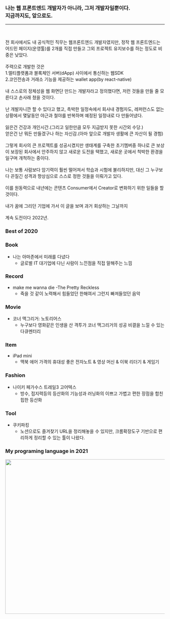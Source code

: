 ### 나는 웹 프론트엔드 개발자가 아니라, 그저 개발자일뿐이다. <br>지금까지도, 앞으로도.
<hr><br>

전 회사에서도 내 공식적인 직무는 웹프론트엔드 개발자였지만, 정작 웹 프론트엔드는 어드민 페이지(운영툴)를 2개를 직접 만들고 그외 프로젝트 유지보수를 하는 정도로 비중은 낮았다.<br />
<br />
주력으로 개발한 것은<br />
1.멀티플랫폼과 블록체인 서버(dApp) 사이에서 통신하는 웹SDK<br />
2.코인전송과 거래소 기능을 제공하는 wallet app(by react-native)<br />
<br />
내 스스로의 정체성을 웹 화면단 만드는 개발자라고 정의했다면, 저런 것들을 만들 줄 모른다고 손사래 쳤을 것이다.<br />
<br />
난 개발자니깐 할 수 있다고 했고, 촉박한 일정속에서 회사내 경험자도, 레퍼런스도 없는  상황에서 몇달동안 야근과 철야를 반복하며 예정된 일정내로 다 만들어냈다.<br />
<br />
잃은건 건강과 개인시간.(그리고 일한만큼 모두 지급받지 못한 시간외 수당.)<br />
얻은건 난 뭐든 만들겠구나 하는 자신감.(아마 앞으로 개발자 생활에 큰 자산이 될 경험)<br />
<br />
그렇게 회사의 큰 프로젝트를 성공시켰지만 생태계를 구축한 초기멤버중 하나로 큰 보상이 보장된 회사에서 안주하지 않고 새로운 도전을 택했고, 새로운 곳에서 척박한 환경을 일구며 개척하는 중이다.<br />
<br />
나는 보통 사람보다 암기력이 훨씬 떨어져서 학습과 시험에 불리하지만, 대신 그 누구보다 끈질긴 성격과 향상심으로 스스로 정한 것들을 이뤄가고 있다.<br />
<br />
이를 원동력으로 내년에는 콘텐츠 Consumer에서 Creator로 변화하기 위한 일들을 할 것이다.<br />
<br />
내가 꿈에 그리던 기업에 가서 이 글을 보며 과거 회상하는 그날까지<br />
<br />
계속 도전이다 2022년.


### Best of 2020

### Book 
- 나는 아마존에서 미래를 다녔다
  - 글로벌 IT 대기업에 다닌 사람이 느낀점을 직접 말해주는 느낌

### Record
- make me wanna die -The Pretty Reckless
  - 죽을 것 같이 노력해서 힘들었던 한해여서 그런지 빠져들었던 음악

### Movie
- 코너 맥그리거: 노토리어스
  - 누구보다 영화같은 인생을 산 격투가 코너 맥그리거의 성공 비결을 느낄 수 있는 다큐멘터리

### Item
- iPad mini
  - 맥북 에어 가격의 휴대성 좋은 전자노트 & 영상 머신 & 이북 리더기 & 게임기

### Fashion
- 나이키 페가수스 트레일3 고어텍스
  - 방수, 접지력등의 등산화의 기능성과 러닝화의 이쁘고 가볍고 편한 장점을 합친 힙한 등산화

### Tool
- 쿠키파킹
  - 노션으로도 즐겨찾기 URL을 정리해놓을 수 있지만, 크롬확장도구 기반으로 편리하게 정리할 수 있는 툴이 나왔다.

### My programing language in 2021

<img src="https://wakatime.com/share/@5e5d5b41-4635-4edc-9465-b12a83b5d456/ae749fea-640a-481b-a589-a121206b1e02.png" width="650" height="487" />
